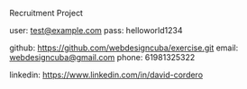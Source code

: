 Recruitment Project

user: test@example.com
pass: helloworld1234

github: https://github.com/webdesigncuba/exercise.git
email: webdesigncuba@gmail.com
phone: 61981325322

linkedin: https://www.linkedin.com/in/david-cordero
